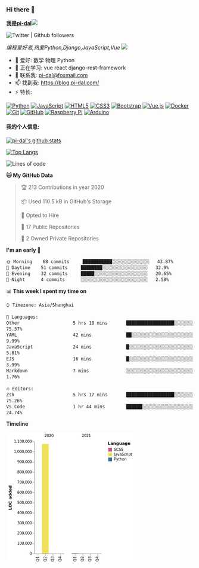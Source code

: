 ### Hi there 👋

<b>我是<a href='https://github.com/pi-dal/'>pi-dal</a></b><img src="https://github.com/TheDudeThatCode/TheDudeThatCode/blob/master/Assets/Developer.gif" width="30px">

![Twitter | Github followers](https://img.shields.io/badge/dynamic/json?color=yellow&label=Twitter%20%7C%20Github%20followers&query=%24.data.totalSubs&url=https%3A%2F%2Fapi.spencerwoo.com%2Fsubstats%2F%3Fsource%3Dtwitter%26queryKey%3Dpidal20%26source%3Dgithub%26queryKey%3Dpi-dal)

_编程爱好者,热爱Python,Django,JavaScript,Vue_ <img src="https://media.giphy.com/media/WUlplcMpOCEmTGBtBW/giphy.gif" width="30"> 

- 🔭 爱好: 数学 物理 Python 
- 🌱 正在学习: vue react django-rest-framework
- 💬 联系我: pi-dal@foxmail.com
- 📫 找到我: https://blog.pi-dal.com/
- ⚡ 特长:

[![Python](https://img.shields.io/badge/-python-1423A7C?style=flat-square&logo=python&link=https://github.com/pi-dal/)](https://github.com/pi-dal/)
[![JavaScript](https://img.shields.io/badge/-JavaScript-black?style=flat-square&logo=javascript&link=https://github.com/pi-dal/)](https://github.com/pi-dal/)
[![HTML5](https://img.shields.io/badge/-HTML5-E34F26?style=flat-square&logo=html5&logoColor=white&link=https://github.com/pi-dal/)](https://github.com/pi-dal/)
[![CSS3](https://img.shields.io/badge/-CSS3-1572B6?style=flat-square&logo=css3&link=https://github.com/pi-dal/)](https://github.com/pi-dal/)
[![Bootstrap](https://img.shields.io/badge/-Bootstrap-563D7C?style=flat-square&logo=bootstrap&link=https://github.com/pi-dal/)](https://github.com/pi-dal/)
[![Vue.js](https://img.shields.io/badge/-Vuejs-black?style=flat-square&logo=vue.js&link=https://github.com/pi-dal/)](https://github.com/pi-dal/)
[![Docker](https://img.shields.io/badge/-Docker-black?style=flat-square&logo=docker&link=https://githu'9b.com/pi-dal/)](https://github.com/pi-dal/)
[![Git](https://img.shields.io/badge/-Git-black?style=flat-square&logo=git&link=https://github.com/pi-dal/)](https://github.com/pi-dal/)
[![GitHub](https://img.shields.io/badge/-GitHub-181717?style=flat-square&logo=github&link=https://github.com/pi-dal/)](https://github.com/pi-dal/)
[![Raspberry Pi](https://img.shields.io/badge/-Raspberry%20Pi-C51A4A?style=flat-square&logo=Raspberry-Pi&link=https://github.com/pi-dal/)](https://github.com/pi-dal/)
[![Arduino](https://img.shields.io/badge/-Arduino-black?style=flat-square&logo=Arduino&link=https://github.com/pi-dal/)](https://github.com/pi-dal/)

#### 我的个人信息:

[![pi-dal's github stats](https://github-readme-stats.vercel.app/api?username=pi-dal&show_icons=true&theme=tokyonight&count_private=true)](https://github.com/pi-dal)

[![Top Langs](https://github-readme-stats.vercel.app/api/top-langs/?username=pi-dal&layout=compact)](https://github.com/pi-dal)

<!--START_SECTION:waka-->
![Lines of code](https://img.shields.io/badge/From%20Hello%20World%20I've%20written-1.8%20million%20Lines%20of%20code-blue)

**🐱 My GitHub Data** 

> 🏆 213 Contributions in year 2020
 > 
> 📦 Used 110.5 kB in GitHub's Storage 
 > 
> 💼 Opted to Hire
 > 
> 📜 17 Public Repositories 
 > 
> 🔑 2 Owned Private Repositories 

**I'm an early 🐤** 

```text
🌞 Morning    68 commits     ███████████░░░░░░░░░░░░░░   43.87% 
🌆 Daytime    51 commits     ████████░░░░░░░░░░░░░░░░░   32.9% 
🌃 Evening    32 commits     █████░░░░░░░░░░░░░░░░░░░░   20.65% 
🌙 Night      4 commits      ░░░░░░░░░░░░░░░░░░░░░░░░░   2.58%

```


📊 **This week I spent my time on** 

```text
⌚︎ Timezone: Asia/Shanghai

💬 Languages: 
Other                    5 hrs 18 mins       ██████████████████░░░░░░░   75.37% 
YAML                     42 mins             ██░░░░░░░░░░░░░░░░░░░░░░░   9.99% 
JavaScript               24 mins             █░░░░░░░░░░░░░░░░░░░░░░░░   5.81% 
EJS                      16 mins             █░░░░░░░░░░░░░░░░░░░░░░░░   3.99% 
Markdown                 7 mins              ░░░░░░░░░░░░░░░░░░░░░░░░░   1.76%

🔥 Editors: 
Zsh                      5 hrs 17 mins       ██████████████████░░░░░░░   75.26% 
VS Code                  1 hr 44 mins        ██████░░░░░░░░░░░░░░░░░░░   24.74%

```

**Timeline**

![Chart not found](https://github.com/pi-dal/pi-dal/blob/master/charts/bar_graph.png) 


<!--END_SECTION:waka-->
